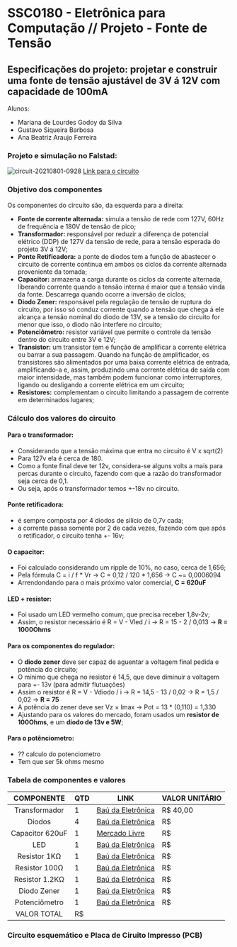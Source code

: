 # SSC0180 - Eletrônica para Computação // Projeto - Fonte de Tensão

## Especificações do projeto: projetar e construir uma fonte de tensão ajustável de 3V á 12V com capacidade de 100mA 

Alunos:
- Mariana de Lourdes Godoy da Silva
- Gustavo Siqueira Barbosa 
- Ana Beatriz Araujo Ferreira 

### Projeto e simulação no Falstad:

![circuit-20210801-0928](https://user-images.githubusercontent.com/32443360/127772648-b18b0ee1-d02a-4978-82b9-3e16def6467b.png)
[Link para o circuito](https://tinyurl.com/ydrcjp7r)

### Objetivo dos componentes

Os componentes do circuito são, da esquerda para a direita:
- **Fonte de corrente alternada:** simula a tensão de rede com 127V, 60Hz de frequência e 180V de tensão de pico;
- **Transformador:** responsável por reduzir a diferença de potencial elétrico (DDP) de 127V da tensão de rede, para a tensão esperada do projeto 3V á 12V;
- **Ponte Retificadora:** a ponte de diodos tem a função de abastecer o circuito de corrente contínua em ambos os ciclos da corrente alternada proveniente da tomada; 
- **Capacitor:** armazena a carga durante os ciclos da corrente alternada, liberando corrente quando a tensão interna é maior que a tensão vinda da fonte. Descarrega quando ocorre a inversão de ciclos;
- **Diodo Zener:** responsável pela regulação de tensão de ruptura do circuito, por isso só conduz corrente quando a tensão que chega á ele alcança a tensão nominal do diodo de 13V, se a tensão do circuito for menor que isso, o diodo não interfere no circuito;
- **Potenciômetro:** resistor variável que permite o controle da tensão dentro do circuito entre 3V e 12V;
- **Transistor:** um transistor tem e função de amplificar a corrente elétrica ou barrar a sua passagem. Quando na função de amplificador, os transistores são alimentados por uma baixa corrente elétrica de entrada, amplificando-a e, assim, produzindo uma corrente elétrica de saída com maior intensidade, mas também podem funcionar como interruptores, ligando ou desligando a corrente elétrica em um circuito;
- **Resistores:** complementam o circuito limitando a passagem de corrente em determinados lugares;

### Cálculo dos valores do circuito

#### Para o transformador:
  -  Considerando que a tensão máxima que entra no circuito é V x sqrt(2)
  -  Para 127v ela é cerca de 180.
  -  Como a fonte final deve ter 12v, considera-se alguns volts a mais para percas durante o circuito, fazendo com que a razão do transformador seja cerca de 0,1.
  -  Ou seja, após o transformador temos +-18v no circuito.
#### Ponte retificadora:
  -  é sempre composta por 4 diodos de silício de 0,7v cada;
  -  a corrente passa somente por 2 de cada vezes, fazendo com que após o retificador, o circuito tenha +- 16v;
#### O capacitor:
  - Foi calculado considerando um ripple de 10%, no caso, cerca de 1,656;
  - Pela fórmula C = i / f * Vr -> C = 0,12 / 120 * 1,656 -> C ~= 0,0006094
  - Arrendondando para o mais próximo valor comercial, **C = 620uF**
#### LED + resistor:
  - Foi usado um LED vermelho comum, que precisa receber 1,8v-2v;
  - Assim, o resistor necessário é R = V - Vled / i -> R = 15 - 2 / 0,013 -> **R = 1000Ohms**
 #### Para os componentes do regulador:
  - O **diodo zener** deve ser capaz de aguentar a voltagem final pedida e potência do circuito;
  - O mínimo que chega no resistor é 14,5, que deve diminuir a voltagem para +- 13v (para admitir flutuações)
  - Assim o resistor é R = V - Vdiodo / i -> R = 14,5 - 13 / 0,02 -> R = 1,5 / 0,02 -> **R = 75**
  - A potência do zener deve ser Vz × Imax -> Pot = 13 * (0,110) = 1,330 
  - Ajustando para os valores do mercado, foram usados um **resistor de 100Ohms**, e um **diodo de 13v e 5W**;
#### Para o potênciometro:
  - ?? calculo do potenciometro
  - Tem que ser 5k ohms mesmo


### Tabela de componentes e valores
|        COMPONENTE        |QTD| LINK | VALOR UNITÁRIO |
|:------------------------:|---|------|----------------|
| Transformador            | 1 |[Baú da Eletrônica](https://eletronicagpl.com.br/produto/transformador-hayama-181-18v18v-1a-bivolt/)| R$ 40,00  |
| Diodos                   | 4 |[Baú da Eletrônica](https://www.baudaeletronica.com.br/diodo-1n4004.html) | R$    |
| Capacitor 620uF          | 1 |[Mercado Livre](https://produto.mercadolivre.com.br/MLB-1777842290-capacitor-eletrolitico-7x-680uf-x-25v-3x-470uf-x-25v-105-_JM#position=6&search_layout=grid&type=item&tracking_id=4ae0b597-7503-403c-a6e1-cb694ebc05a3) | R$    |
| LED                      | 1 |[Baú da Eletrônica](https://www.baudaeletronica.com.br/resistor-1k-5-1-4w.html)|R$    |
| Resistor 1KΩ             | 1 |[Baú da Eletrônica](https://www.baudaeletronica.com.br/resistor-1k-5-1-4w.html)     | R$    |
| Resistor 100Ω            | 1 |[Baú da Eletrônica](https://www.baudaeletronica.com.br/resistor-100r-5-1-4w.html)     | R$    |
| Resistor 1.2KΩ           | 1 |[Baú da Eletrônica](https://www.baudaeletronica.com.br/resistor-100r-5-1-4w.html)     | R$    |
| Diodo Zener              | 1 |[Baú da Eletrônica](https://www.baudaeletronica.com.br/diodo-zener-1n5350b-13v-5w.html)    | R$    |
| Potenciômetro            | 1 |[Baú da Eletrônica](https://www.baudaeletronica.com.br/potenciometro-linear-de-5k-5000.html)    | R$    |
|VALOR TOTAL               | R$ |

### Circuito esquemático e Placa de Ciruito Impresso (PCB)


